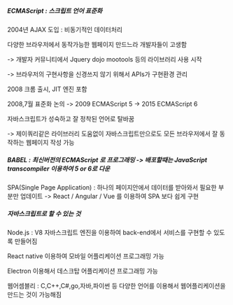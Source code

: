 ##### ECMAScript : 스크립트 언어 표준화

2004년 AJAX 도입 : 비동기적인 데이터처리

다양한 브라우저에서 동작가능한 웹페이지 만드느라 개발자들이 고생함 

-> 개발자 커뮤니티에서 Jquery dojo mootools 등의 라이브러리 사용 시작

-> 브라우저의 구현사항을 신경쓰지 않기 위해서 APIs가 구현환경 관리

 

2008 크롬 출시, JIT 엔진 포함 

2008,7월 표준화 논의 -> 2009 ECMAScript 5 -> 2015 ECMAScript 6

자바스크립트가 성숙하고 잘 정착된 언어로 탈바꿈 

-> 제이쿼리같은 라이브러리 도움없이 자바스크립트만으로도 모든 브라우저에서 잘 동작하는 웹페이지 작성 가능

 

##### BABEL : 최신버전의 ECMAScript 로 프로그래밍 -> 배포할때는 JavaScript transcompiler 이용하여 5 or 6로 다운

SPA(Single Page Application) : 하나의 페이지안에서 데이터를 받아와서 필요한 부분만 업데이트 -> React / Angular / Vue 를 이용하여 SPA 보다 쉽게 구현

 

##### 자바스크립트로 할 수 있는 것

Node.js : V8 자바스크립트 엔진을 이용하여 back-end에서 서비스를 구현할 수 있도록 만들어짐

React native 이용하여 모바일 어플리케이션 프로그래밍 가능

Electron 이용해서 데스크탑 어플리케이션 프로그래밍 가능

 

웹어셈블리 : C,C++,C#,go,자바,파이썬 등 다양한 언어를 이용해서 웹어플리케이션을 만드는 것이 가능해짐